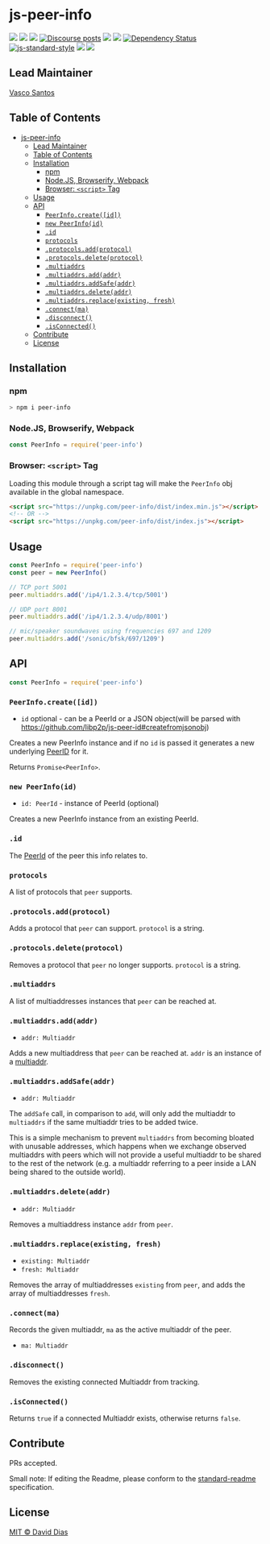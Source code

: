 # js-peer-info

[![](https://img.shields.io/badge/made%20by-Protocol%20Labs-blue.svg?style=flat-square)](http://protocol.ai)
[![](https://img.shields.io/badge/project-libp2p-yellow.svg?style=flat-square)](http://libp2p.io/)
[![](https://img.shields.io/badge/freenode-%23libp2p-yellow.svg?style=flat-square)](http://webchat.freenode.net/?channels=%23libp2p)
[![Discourse posts](https://img.shields.io/discourse/https/discuss.libp2p.io/posts.svg)](https://discuss.libp2p.io)
[![](https://img.shields.io/codecov/c/github/libp2p/js-peer-info.svg?style=flat-square)](https://codecov.io/gh/libp2p/js-peer-info)
[![](https://img.shields.io/travis/libp2p/js-peer-info.svg?style=flat-square)](https://travis-ci.com/libp2p/js-peer-info)
[![Dependency Status](https://david-dm.org/libp2p/js-peer-info.svg?style=flat-square)](https://david-dm.org/libp2p/js-peer-info)
[![js-standard-style](https://img.shields.io/badge/code%20style-standard-brightgreen.svg?style=flat-square)](https://github.com/feross/standard)
![](https://img.shields.io/badge/npm-%3E%3D3.0.0-orange.svg?style=flat-square)
![](https://img.shields.io/badge/Node.js-%3E%3D6.0.0-orange.svg?style=flat-square)

## Lead Maintainer

[Vasco Santos](https://github.com/vasco-santos)

## Table of Contents

- [js-peer-info](#js-peer-info)
  - [Lead Maintainer](#lead-maintainer)
  - [Table of Contents](#table-of-contents)
  - [Installation](#installation)
    - [npm](#npm)
    - [Node.JS, Browserify, Webpack](#nodejs-browserify-webpack)
    - [Browser: `<script>` Tag](#browser-script-tag)
  - [Usage](#usage)
  - [API](#api)
    - [`PeerInfo.create([id])`](#peerinfocreateid)
    - [`new PeerInfo(id)`](#new-peerinfoid)
    - [`.id`](#id)
    - [`protocols`](#protocols)
    - [`.protocols.add(protocol)`](#protocolsaddprotocol)
    - [`.protocols.delete(protocol)`](#protocolsdeleteprotocol)
    - [`.multiaddrs`](#multiaddrs)
    - [`.multiaddrs.add(addr)`](#multiaddrsaddaddr)
    - [`.multiaddrs.addSafe(addr)`](#multiaddrsaddsafeaddr)
    - [`.multiaddrs.delete(addr)`](#multiaddrsdeleteaddr)
    - [`.multiaddrs.replace(existing, fresh)`](#multiaddrsreplaceexisting-fresh)
    - [`.connect(ma)`](#connectma)
    - [`.disconnect()`](#disconnect)
    - [`.isConnected()`](#isconnected)
  - [Contribute](#contribute)
  - [License](#license)

## Installation

### npm

```sh
> npm i peer-info
```

### Node.JS, Browserify, Webpack

```js
const PeerInfo = require('peer-info')
```

### Browser: `<script>` Tag

Loading this module through a script tag will make the `PeerInfo` obj available in the global namespace.

```html
<script src="https://unpkg.com/peer-info/dist/index.min.js"></script>
<!-- OR -->
<script src="https://unpkg.com/peer-info/dist/index.js"></script>
```

## Usage

```js
const PeerInfo = require('peer-info')
const peer = new PeerInfo()

// TCP port 5001
peer.multiaddrs.add('/ip4/1.2.3.4/tcp/5001')

// UDP port 8001
peer.multiaddrs.add('/ip4/1.2.3.4/udp/8001')

// mic/speaker soundwaves using frequencies 697 and 1209
peer.multiaddrs.add('/sonic/bfsk/697/1209')
```

## API

```js
const PeerInfo = require('peer-info')
```

### `PeerInfo.create([id])`

- `id` optional - can be a PeerId or a JSON object(will be parsed with https://github.com/libp2p/js-peer-id#createfromjsonobj)

Creates a new PeerInfo instance and if no `id` is passed it
generates a new underlying [PeerID](https://github.com/libp2p/js-peer-id)
for it.

Returns `Promise<PeerInfo>`.

### `new PeerInfo(id)`

- `id: PeerId` - instance of PeerId (optional)

Creates a new PeerInfo instance from an existing PeerId.

### `.id`

The [PeerId](https://github.com/libp2p/js-peer-id) of the peer this info relates to.

### `protocols`

A list of protocols that `peer` supports.

### `.protocols.add(protocol)`

Adds a protocol that `peer` can support. `protocol` is a string.

### `.protocols.delete(protocol)`

Removes a protocol that `peer` no longer supports. `protocol` is a string.

### `.multiaddrs`

A list of multiaddresses instances that `peer` can be reached at.

### `.multiaddrs.add(addr)`

- `addr: Multiaddr`

Adds a new multiaddress that `peer` can be reached at. `addr` is an instance of
a [multiaddr](https://github.com/multiformats/js-multiaddr).

### `.multiaddrs.addSafe(addr)`

- `addr: Multiaddr`

The `addSafe` call, in comparison to `add`, will only add the multiaddr to
`multiaddrs` if the same multiaddr tries to be added twice.

This is a simple mechanism to prevent `multiaddrs` from becoming bloated with
unusable addresses, which happens when we exchange observed multiaddrs with
peers which will not provide a useful multiaddr to be shared to the rest of the
network (e.g. a multiaddr referring to a peer inside a LAN being shared to the
outside world).

### `.multiaddrs.delete(addr)`

- `addr: Multiaddr`

Removes a multiaddress instance `addr` from `peer`.

### `.multiaddrs.replace(existing, fresh)`

- `existing: Multiaddr`
- `fresh: Multiaddr`

Removes the array of multiaddresses `existing` from `peer`, and adds the array
of multiaddresses `fresh`.

### `.connect(ma)`

Records the given multiaddr, `ma` as the active multiaddr of the peer.

- `ma: Multiaddr`

### `.disconnect()`

Removes the existing connected Multiaddr from tracking.

### `.isConnected()`

Returns `true`  if a connected Multiaddr exists, otherwise returns `false`.

## Contribute

PRs accepted.

Small note: If editing the Readme, please conform to the [standard-readme](https://github.com/RichardLitt/standard-readme) specification.

## License

[MIT © David Dias](LICENSE)
